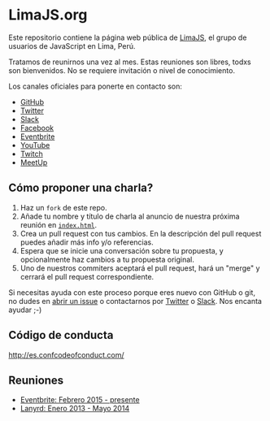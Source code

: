 # LimaJS.org

Este repositorio contiene la página web pública de [LimaJS](https://limajs.org),
el grupo de usuarios de JavaScript en Lima, Perú.

Tratamos de reunirnos una vez al mes. Estas reuniones son libres, todxs son
bienvenidos. No se requiere invitación o nivel de conocimiento.

Los canales oficiales para ponerte en contacto son:

* [GitHub](https://github.com/lima-js)
* [Twitter](https://twitter.com/LimaJSorg)
* [Slack](https://holalimajs.herokuapp.com/)
* [Facebook](https://www.facebook.com/LimaJSorg)
* [Eventbrite](https://www.eventbrite.com/o/limajs-7913150001)
* [YouTube](https://www.youtube.com/channel/UC9wISUVH8DNyb1AK10i21vQ)
* [Twitch](https://www.twitch.tv/lima_js)
* [MeetUp](https://www.meetup.com/LimaJS/)

## Cómo proponer una charla?

1. Haz un `fork` de este repo.
2. Añade tu nombre y título de charla al anuncio de nuestra próxima reunión en
   [`index.html`](https://github.com/lima-js/limajs.org/blob/master/index.html).
3. Crea un pull request con tus cambios. En la descripción del pull request
   puedes añadir más info y/o referencias.
4. Espera que se inicie una conversación sobre tu propuesta, y opcionalmente
   haz cambios a tu propuesta original.
5. Uno de nuestros commiters aceptará el pull request, hará un "merge" y
   cerrará el pull request correspondiente.

Si necesitas ayuda con este proceso porque eres nuevo con GitHub o git, no
dudes en [abrir un issue](https://github.com/lima-js/limajs.org/issues/new) o
contactarnos por [Twitter](https://twitter.com/LimaJSorg) o
[Slack](https://holalimajs.herokuapp.com/). Nos encanta ayudar ;-)

## Código de conducta

http://es.confcodeofconduct.com/

## Reuniones

* [Eventbrite: Febrero 2015 - presente](https://www.eventbrite.com/o/limajs-7913150001)
* [Lanyrd: Enero 2013 - Mayo 2014](http://lanyrd.com/series/limajs/)
